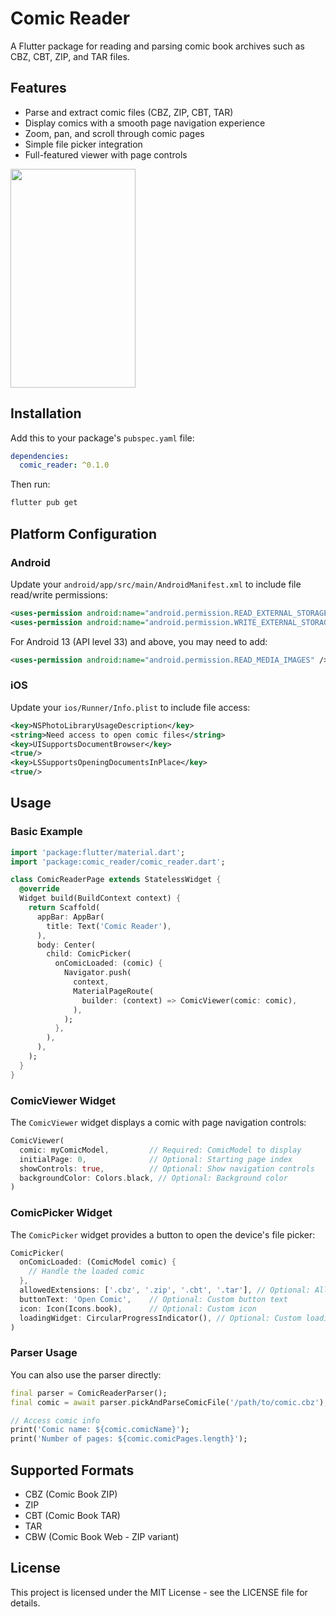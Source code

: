 # Comic Reader

A Flutter package for reading and parsing comic book archives such as CBZ, CBT, ZIP, and TAR files.

## Features

- Parse and extract comic files (CBZ, ZIP, CBT, TAR)
- Display comics with a smooth page navigation experience
- Zoom, pan, and scroll through comic pages
- Simple file picker integration
- Full-featured viewer with page controls
<img src="https://github.com/user-attachments/assets/6c89b041-fe50-4255-ab60-4e9c484de3ba" width="200" height="350">


## Installation

Add this to your package's `pubspec.yaml` file:

```yaml
dependencies:
  comic_reader: ^0.1.0
```

Then run:

```bash
flutter pub get
```

## Platform Configuration

### Android

Update your `android/app/src/main/AndroidManifest.xml` to include file read/write permissions:

```xml
<uses-permission android:name="android.permission.READ_EXTERNAL_STORAGE"/>
<uses-permission android:name="android.permission.WRITE_EXTERNAL_STORAGE"/>
```

For Android 13 (API level 33) and above, you may need to add:

```xml
<uses-permission android:name="android.permission.READ_MEDIA_IMAGES" />
```

### iOS

Update your `ios/Runner/Info.plist` to include file access:

```xml
<key>NSPhotoLibraryUsageDescription</key>
<string>Need access to open comic files</string>
<key>UISupportsDocumentBrowser</key>
<true/>
<key>LSSupportsOpeningDocumentsInPlace</key>
<true/>
```

## Usage

### Basic Example

```dart
import 'package:flutter/material.dart';
import 'package:comic_reader/comic_reader.dart';

class ComicReaderPage extends StatelessWidget {
  @override
  Widget build(BuildContext context) {
    return Scaffold(
      appBar: AppBar(
        title: Text('Comic Reader'),
      ),
      body: Center(
        child: ComicPicker(
          onComicLoaded: (comic) {
            Navigator.push(
              context,
              MaterialPageRoute(
                builder: (context) => ComicViewer(comic: comic),
              ),
            );
          },
        ),
      ),
    );
  }
}
```

### ComicViewer Widget

The `ComicViewer` widget displays a comic with page navigation controls:

```dart
ComicViewer(
  comic: myComicModel,         // Required: ComicModel to display
  initialPage: 0,              // Optional: Starting page index
  showControls: true,          // Optional: Show navigation controls
  backgroundColor: Colors.black, // Optional: Background color
)
```

### ComicPicker Widget

The `ComicPicker` widget provides a button to open the device's file picker:

```dart
ComicPicker(
  onComicLoaded: (ComicModel comic) {
    // Handle the loaded comic
  },
  allowedExtensions: ['.cbz', '.zip', '.cbt', '.tar'], // Optional: Allowed file extensions
  buttonText: 'Open Comic',    // Optional: Custom button text
  icon: Icon(Icons.book),      // Optional: Custom icon
  loadingWidget: CircularProgressIndicator(), // Optional: Custom loading widget
)
```

### Parser Usage

You can also use the parser directly:

```dart
final parser = ComicReaderParser();
final comic = await parser.pickAndParseComicFile('/path/to/comic.cbz');

// Access comic info
print('Comic name: ${comic.comicName}');
print('Number of pages: ${comic.comicPages.length}');
```

## Supported Formats

- CBZ (Comic Book ZIP)
- ZIP
- CBT (Comic Book TAR)
- TAR
- CBW (Comic Book Web - ZIP variant)

## License

This project is licensed under the MIT License - see the LICENSE file for details.
